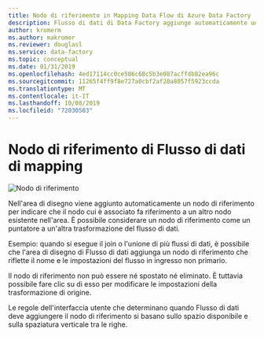```yaml
---
title: Nodo di riferimento in Mapping Data Flow di Azure Data Factory
description: Flusso di dati di Data Factory aggiunge automaticamente un nodo di riferimento per i join, le ricerche e le unioni
author: kromerm
ms.author: makromer
ms.reviewer: douglasl
ms.service: data-factory
ms.topic: conceptual
ms.date: 01/31/2019
ms.openlocfilehash: 4ed17114cc0ce586c68c5b3e087acffdb82ea96c
ms.sourcegitcommit: 11265f4ff9f8e727a0cbf2af20a8057f5923ccda
ms.translationtype: MT
ms.contentlocale: it-IT
ms.lasthandoff: 10/08/2019
ms.locfileid: "72030503"
---
```

# <a name="mapping-data-flow-reference-node"></a>Nodo di riferimento di Flusso di dati di mapping



![Nodo di riferimento](media/data-flow/referencenode.png "Nodo di riferimento")

Nell'area di disegno viene aggiunto automaticamente un nodo di riferimento per indicare che il nodo cui è associato fa riferimento a un altro nodo esistente nell'area. È possibile considerare un nodo di riferimento come un puntatore a un'altra trasformazione del flusso di dati.

Esempio: quando si esegue il join o l'unione di più flussi di dati, è possibile che l'area di disegno di Flusso di dati aggiunga un nodo di riferimento che riflette il nome e le impostazioni del flusso in ingresso non primario.

Il nodo di riferimento non può essere né spostato né eliminato. È tuttavia possibile fare clic su di esso per modificare le impostazioni della trasformazione di origine.

Le regole dell'interfaccia utente che determinano quando Flusso di dati deve aggiungere il nodo di riferimento si basano sullo spazio disponibile e sulla spaziatura verticale tra le righe.
